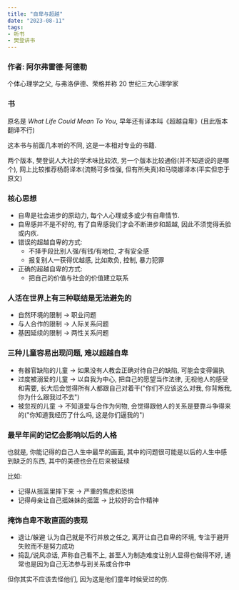 ```yaml
---
title: "自卑与超越"
date: "2023-08-11"
tags:
- 听书
- 樊登讲书
---
```


### 作者: 阿尔弗雷德·阿德勒
个体心理学之父, 与弗洛伊德、荣格并称 20 世纪三大心理学家

### 书
原名是 *What Life Could Mean To You*, 早年还有译本叫《超越自卑》(且此版本翻译不行)

这本书与前面几本听的不同, 这是一本相对专业的书籍.

两个版本,  樊登说人大社的学术味比较浓, 另一个版本比较通俗(并不知道说的是哪个), 网上比较推荐杨蔚译本(流畅可多性强, 但有所失真)和马晓娜译本(平实但忠于原文)

### 核心思想
- 自卑是社会进步的原动力, 每个人心理或多或少有自卑情节.
- 自卑感并不是不好的, 有了自卑感我们才会不断进步和超越, 因此不须觉得丢脸或内疚.
- 错误的超越自卑的方式:
    - 不择手段比别人强/有钱/有地位, 才有安全感
    - 报复别人一获得优越感, 比如欺负, 控制, 暴力犯罪
- 正确的超越自卑的方式:
    - 把自己的价值与社会的价值建立联系

### 人活在世界上有三种联结是无法避免的
- 自然环境的限制 -> 职业问题
- 与人合作的限制 -> 人际关系问题
- 基因延续的限制 -> 两性关系问题


### 三种儿童容易出现问题, 难以超越自卑
- 有器官缺陷的儿童 -> 如果没有人教会正确对待自己的缺陷, 可能会变得偏执
- 过度被溺爱的儿童 -> 以自我为中心, 把自己的愿望当作法律, 无视他人的感受和需要, 长大后会觉得所有人都跟自己对着干("你们不应该这么对我, 你背叛我, 你为什么跟我过不去")
- 被忽视的儿童 -> 不知道爱与合作为何物, 会觉得跟他人的关系是要靠斗争得来的("你知道我经历了什么吗, 这是你们逼我的")

### 最早年间的记忆会影响以后的人格
也就是, 你能记得的自己人生中最早的画面, 其中的问题很可能是以后的人生中感到缺乏的东西, 其中的美德也会在后来被延续

比如:
- 记得从摇篮里摔下来 -> 严重的焦虑和恐惧
- 记得母亲让自己摇妹妹的摇篮 -> 比较好的合作精神

### 掩饰自卑不敢直面的表现
- 退让/躲避 认为自己就是不行并放之任之, 离开让自己自卑的环境, 专注于避开失败而不是努力成功
- 捣乱/说风凉话, 声称自己看不上, 甚至人为制造难度让别人显得也做得不好, 通常也是因为自己无法参与到关系或合作中

但你其实不应该去怪他们, 因为这是他们童年时候受过的伤.

